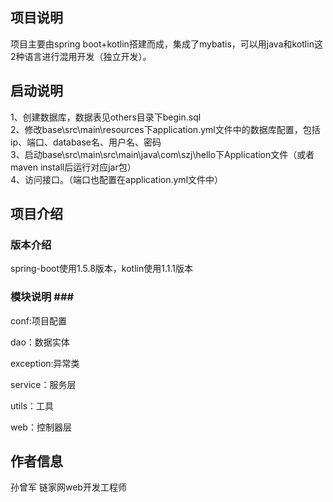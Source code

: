 ## 项目说明 ##   
项目主要由spring boot+kotlin搭建而成，集成了mybatis，可以用java和kotlin这2种语言进行混用开发（独立开发）。

## 启动说明 ##   
1、创建数据库，数据表见others目录下begin.sql    
2、修改base\src\main\resources下application.yml文件中的数据库配置，包括ip、端口、database名、用户名、密码    
3、启动base\src\main\src\main\java\com\szj\hello下Application文件（或者maven install后运行对应jar包）    
4、访问接口。（端口也配置在application.yml文件中）    

## 项目介绍 ##   
### 版本介绍 ###     
spring-boot使用1.5.8版本，kotlin使用1.1.1版本     
### 模块说明 ###     
conf:项目配置      

dao：数据实体    

exception:异常类    

service：服务层    

utils：工具   

web：控制器层   

## 作者信息  
孙曾军 链家网web开发工程师

